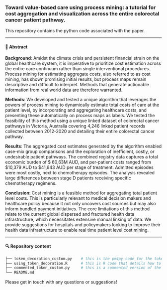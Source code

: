 ### Toward value-based care using process mining: a tutorial for cost aggregation and visualization across the entire colorectal cancer patient pathway.

This repository contains the python code associated with the paper. 

------------------------------------------------------------------------

#### 📖 Abstract

**Background**: Amidst the climate crisis and persistent financial strain on the global healthcare system, it is imperative to prioritize cost estimation across the entire care continuum rather than single interventional procedures. Process mining for estimating aggregate costs, also referred to as cost mining, has shown promising initial results, but process maps remain descriptive and difficult to interpret. Methods that generate actionable information from real world data are therefore warranted.

**Methods**: We developed and tested a unique algorithm that leverages the powers of process mining to dynamically estimate total costs of care at the patient level, by incorporating and aggregating healthcare costs, and presenting these automatically on process maps as labels. We tested the feasibility of this method using a unique linked dataset of colorectal cancer pathways in Victoria, Australia covering 4,246 linked patient records collected between 2012-2020 and detailing their entire colorectal cancer pathway.

**Results**: The aggregated cost estimates generated by the algorithm enabled case-mix group comparisons and the exploration of inefficient, costly, or undesirable patient pathways. The combined registry data captures a total economic burden of $ 60,63M AUD, and per-patient costs ranged from $10,379 AUD to $41,643 AUD per stage of treatment. Admitted episodes were most costly, next to chemotherapy episodes. The analysis revealed large differences between stage D patients receiving specific chemotherapy regimens.

**Conclusion**: Cost mining is a feasible method for aggregating total patient level costs. This is particularly relevant to medical decision makers and healthcare policy because it not only uncovers cost sources but may also inform bundled payment initiatives.  The core limitations of this method relate to the current global dispersed and fractured health data infrastructure, which necessitates extensive manual linking of data. We provide suggestions for hospitals and policymakers looking to improve their health data infrastructure to enable real time patient level cost mining. 

------------------------------------------------------------------------

#### 🔍 Repository content

``` bash
├── token_decoration_custom.py    # this is the pm4py code for the token decoration of costs  
├── using_token_decoration.R      # this is R code that details how to use decoration function in R
├── commented_token_custom.py     # this is a commented version of the token decoration function
└── README.md
```

Please get in touch with any questions or suggestions!
